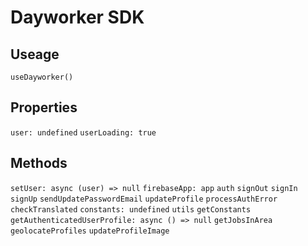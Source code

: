 # Dayworker SDK
## Useage
`useDayworker()`
## Properties
`user: undefined`
`userLoading: true`
## Methods
`setUser: async (user) => null`
`firebaseApp: app`
`auth`
`signOut`
`signIn`
`signUp`
`sendUpdatePasswordEmail`
`updateProfile`
`processAuthError`
`checkTranslated`
`constants: undefined`
`utils`
`getConstants`
`getAuthenticatedUserProfile: async () => null`
`getJobsInArea`
`geolocateProfiles`
`updateProfileImage`